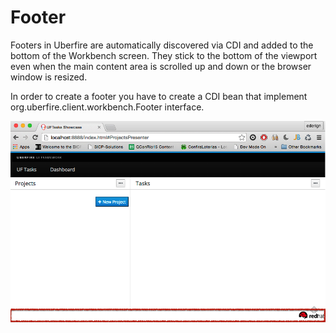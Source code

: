 # Footer
Footers in Uberfire are automatically discovered via CDI and added to the bottom of the Workbench screen. They stick
to the bottom of the viewport even when the main content area is scrolled up and down or the browser window is resized.

In order to create a footer you have to create a CDI bean that implement org.uberfire.client.workbench.Footer interface.

![footer](footer.png)

